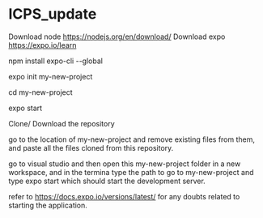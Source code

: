 # ICPS_update

Download node 
https://nodejs.org/en/download/ 
Download expo 
https://expo.io/learn

npm install expo-cli --global

expo init my-new-project 

cd my-new-project

expo start


Clone/ Download the repository 


go to the location of my-new-project and remove existing files from them, and paste all the files cloned from this repository. 

go to visual studio and then open this my-new-project folder in a new workspace, and in the termina type the path to go to my-new-project and type expo start which should start the development server. 

refer to https://docs.expo.io/versions/latest/ for any doubts related to starting the application. 
